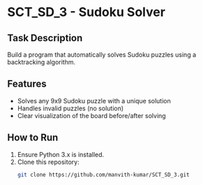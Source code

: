 # SCT_SD_3 - Sudoku Solver

## Task Description
Build a program that automatically solves Sudoku puzzles using a backtracking algorithm.

## Features
- Solves any 9x9 Sudoku puzzle with a unique solution
- Handles invalid puzzles (no solution)
- Clear visualization of the board before/after solving

## How to Run
1. Ensure Python 3.x is installed.
2. Clone this repository:
   ```bash
   git clone https://github.com/manvith-kumar/SCT_SD_3.git
